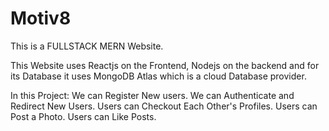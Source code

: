 
# Motiv8

This is a FULLSTACK MERN Website.

This Website uses Reactjs on the Frontend, Nodejs on the backend 
and for its Database it uses MongoDB Atlas which is a cloud Database
provider.

In this Project:
  We can Register New users.
  We can Authenticate and Redirect New Users.
  Users can Checkout Each Other's Profiles.
  Users can Post a Photo.
  Users can Like Posts.

